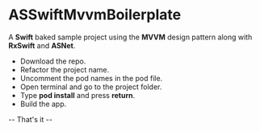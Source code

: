 # ASSwiftMvvmBoilerplate
A **Swift** baked sample project using the **MVVM** design pattern along with **RxSwift** and **ASNet**.

- Download the repo.
- Refactor the project name.
- Uncomment the pod names in the pod file.
- Open terminal and go to the project folder.
- Type **pod install** and press **return**.
- Build the app.

-- That's it --
